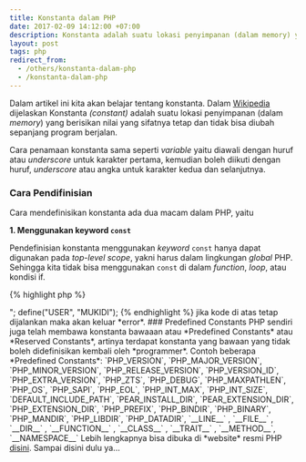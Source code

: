 ```yaml
---
title: Konstanta dalam PHP
date: 2017-02-09 14:12:00 +07:00
description: Konstanta adalah suatu lokasi penyimpanan (dalam memory) yang berisikan nilai yang sifatnya tetap dan tidak bisa diubah sepanjang program berjalan.
layout: post
tags: php
redirect_from:
  - /others/konstanta-dalam-php
  - /konstanta-dalam-php
---
```


Dalam artikel ini kita akan belajar tentang konstanta. Dalam <a href="https://en.wikipedia.org/wiki/Constant_(computer_programming)" target="_blank">Wikipedia</a> dijelaskan Konstanta *(constant)* adalah suatu lokasi penyimpanan (dalam *memory*) yang berisikan nilai yang sifatnya tetap dan tidak bisa diubah sepanjang program berjalan.

Cara penamaan konstanta sama seperti *variable* yaitu diawali dengan huruf atau *underscore* untuk karakter pertama, kemudian boleh diikuti dengan huruf, *underscore* atau angka untuk karakter kedua dan selanjutnya.

### Cara Pendifinisian
Cara mendefinisikan konstanta ada dua macam dalam PHP, yaitu

**1. Menggunakan keyword `const`**

Pendefinisian konstanta menggunakan *keyword* `const` hanya dapat digunakan pada *top-level scope*, yakni harus dalam lingkungan *global* PHP. Sehingga kita tidak bisa menggunakan `const` di dalam *function*, *loop*, atau kondisi if.

{% highlight php %}
<?php
const blog = "khoerodin.id";
echo blog;  // khoerodin.id
{% endhighlight %}

**2. Menggunakan fungsi `define()`**

Jika ingin mendefinisikan konstanta menggunakan fungsi `define()` maka membutuhkan dua nilai yaitu nama konstanta dan nilainya.

{% highlight php %}
<?php
define("blog", "khoerodin.id");
echo blog;  // khoerodin.id
{% endhighlight %}

### Bersifat Case Sensitif
Konstanta dalam PHP sama seperti *variable* yaitu bersifat *case sensitif*, jadi konstanta `User`, `user` dan `USER` akan dianggap sebagai tiga konstanta yang berbeda.

Namun para *programmer* PHP **menganjurkan** menggunakan **huruf kapital semua** dalam penulisan konstanta, ini bertujuan agar lebih mudah membedakan konstanta dan *variable*.

### Nilai Tidak Dapat Diubah

Sebagaimana dijelaskan di atas, konstanta sifatnya tetap dan tidak bisa diubah sepanjang program berjalan. contoh:

{% highlight php %}
<?php
define("USER", "Khoerodin");
echo USER . "<br />";
define("USER", "MUKIDI");
{% endhighlight %}

jika kode di atas tetap dijalankan maka akan keluar *error*.

### Predefined Constants
PHP sendiri juga telah membawa konstanta bawaaan atau *Predefined Constants* atau *Reserved Constants*, artinya terdapat konstanta yang bawaan yang tidak boleh didefinisikan kembali oleh *programmer*. Contoh beberapa *Predefined Constants*:

`PHP_VERSION`, `PHP_MAJOR_VERSION`, `PHP_MINOR_VERSION`, `PHP_RELEASE_VERSION`, `PHP_VERSION_ID`, `PHP_EXTRA_VERSION`, `PHP_ZTS`, `PHP_DEBUG`, `PHP_MAXPATHLEN`, `PHP_OS`, `PHP_SAPI`, `PHP_EOL`, `PHP_INT_MAX`, `PHP_INT_SIZE`, `DEFAULT_INCLUDE_PATH`, `PEAR_INSTALL_DIR`, `PEAR_EXTENSION_DIR`, `PHP_EXTENSION_DIR`, `PHP_PREFIX`, `PHP_BINDIR`, `PHP_BINARY`, `PHP_MANDIR`, `PHP_LIBDIR`, `PHP_DATADIR`, `__LINE__` , `__FILE__` , `__DIR__` , `__FUNCTION__` , `__CLASS__` , `__TRAIT__` , `__METHOD__`, `__NAMESPACE__`

Lebih lengkapnya bisa dibuka di *website* resmi PHP <a href="http://php.net/manual/en/reserved.constants.php" target="_blank">disini</a>.

Sampai disini dulu ya...
